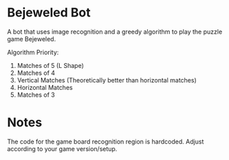 # Bejeweled Bot
A bot that uses image recognition and a greedy algorithm to play the puzzle game Bejeweled.

Algorithm Priority:
1. Matches of 5 (L Shape)
2. Matches of 4
3. Vertical Matches (Theoretically better than horizontal matches)
4. Horizontal Matches
5. Matches of 3

# Notes
The code for the game board recognition region is hardcoded. Adjust according to your game version/setup.
